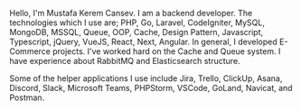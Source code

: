Hello, I'm Mustafa Kerem Cansev. I am a backend developer. The technologies which I use are; PHP, Go, Laravel, CodeIgniter, MySQL, MongoDB, MSSQL, Queue, OOP, Cache, Design Pattern, Javascript, Typescript, jQuery, VueJS, React, Next, Angular. In general, I developed E-Commerce projects. I've worked hard on the Cache and Queue system. I have experience about RabbitMQ and Elasticsearch structure.

Some of the helper applications I use include Jira, Trello, ClickUp, Asana, Discord, Slack, Microsoft Teams, PHPStorm, VSCode, GoLand, Navicat, and Postman.
